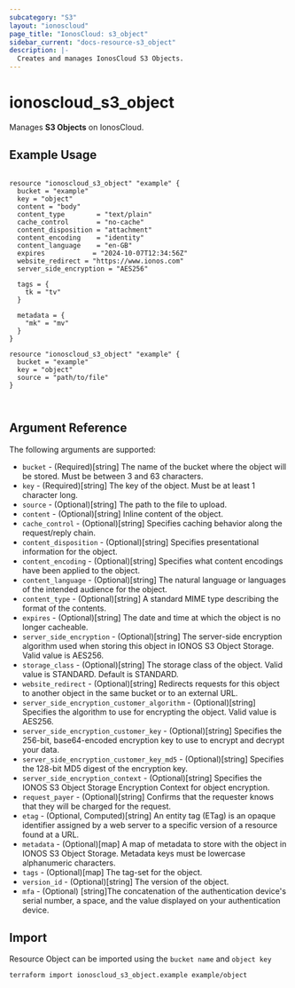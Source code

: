 ```yaml
---
subcategory: "S3"
layout: "ionoscloud"
page_title: "IonosCloud: s3_object"
sidebar_current: "docs-resource-s3_object"
description: |-
  Creates and manages IonosCloud S3 Objects.
---
```


# ionoscloud_s3_object

Manages **S3 Objects** on IonosCloud.

## Example Usage

```hcl

resource "ionoscloud_s3_object" "example" {
  bucket = "example"
  key = "object"
  content = "body"
  content_type        = "text/plain"
  cache_control       = "no-cache"
  content_disposition = "attachment"
  content_encoding    = "identity"
  content_language    = "en-GB"
  expires			 = "2024-10-07T12:34:56Z"
  website_redirect = "https://www.ionos.com"
  server_side_encryption = "AES256"

  tags = {
    tk = "tv"
  }

  metadata = {
    "mk" = "mv"
  }
}

resource "ionoscloud_s3_object" "example" {
  bucket = "example"
  key = "object"
  source = "path/to/file"
}



```

## Argument Reference

The following arguments are supported:

- `bucket` - (Required)[string] The name of the bucket where the object will be stored. Must be between 3 and 63 characters.
- `key`  - (Required)[string] The key of the object. Must be at least 1 character long.
- `source` - (Optional)[string] The path to the file to upload.
- `content` - (Optional)[string] Inline content of the object.
- `cache_control` - (Optional)[string] Specifies caching behavior along the request/reply chain.
- `content_disposition` - (Optional)[string] Specifies presentational information for the object.
- `content_encoding` - (Optional)[string] Specifies what content encodings have been applied to the object.
- `content_language` - (Optional)[string] The natural language or languages of the intended audience for the object.
- `content_type` - (Optional)[string] A standard MIME type describing the format of the contents.
- `expires` - (Optional)[string] The date and time at which the object is no longer cacheable.
- `server_side_encryption` - (Optional)[string] The server-side encryption algorithm used when storing this object in IONOS S3 Object Storage. Valid value is AES256.
- `storage_class` - (Optional)[string] The storage class of the object. Valid value is STANDARD. Default is STANDARD.
- `website_redirect` - (Optional)[string] Redirects requests for this object to another object in the same bucket or to an external URL.
- `server_side_encryption_customer_algorithm` - (Optional)[string] Specifies the algorithm to use for encrypting the object. Valid value is AES256.
- `server_side_encryption_customer_key` - (Optional)[string] Specifies the 256-bit, base64-encoded encryption key to use to encrypt and decrypt your data.
- `server_side_encryption_customer_key_md5` - (Optional)[string] Specifies the 128-bit MD5 digest of the encryption key.
- `server_side_encryption_context` - (Optional)[string] Specifies the IONOS S3 Object Storage Encryption Context for object encryption.
- `request_payer` - (Optional)[string] Confirms that the requester knows that they will be charged for the request.
- `etag` - (Optional, Computed)[string] An entity tag (ETag) is an opaque identifier assigned by a web server to a specific version of a resource found at a URL.
- `metadata` - (Optional)[map] A map of metadata to store with the object in IONOS S3 Object Storage. Metadata keys must be lowercase alphanumeric characters.
- `tags` - (Optional)[map] The tag-set for the object.
- `version_id` - (Optional)[string] The version of the object.
- `mfa` - (Optional) [string]The concatenation of the authentication device's serial number, a space, and the value displayed on your authentication device.

## Import

Resource Object can be imported using the `bucket name` and `object key`

```shell
terraform import ionoscloud_s3_object.example example/object
```
